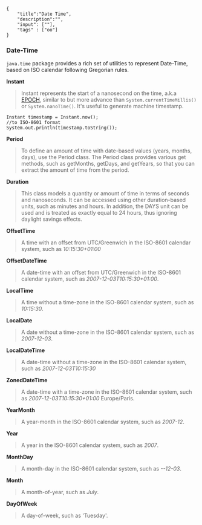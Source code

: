 ```javax-snippet
{
    "title":"Date Time",
    "description":"",
    "input": [""],
    "tags" : ["oo"]
}
```
### Date-Time
`java.time` package provides a rich set of utilities to represent Date-Time, based on ISO calendar following Gregorian rules.

**Instant**
>Instant represents the start of a nanosecond on the time, a.k.a [EPOCH](https://en.wikipedia.org/wiki/Epoch), similar to but more advance than `System.currentTimeMillis()` or `System.nanoTime()`. It's useful to generate machine timestamp.

```
Instant timestamp = Instant.now();
//to ISO-8601 format
System.out.println(timestamp.toString());
```

**Period**
>To define an amount of time with date-based values (years, months, days), use the Period class. The Period class provides various get methods, such as getMonths, getDays, and getYears, so that you can extract the amount of time from the period.

**Duration**
>This class models a quantity or amount of time in terms of seconds and nanoseconds. It can be accessed using other duration-based units, such as minutes and hours. In addition, the DAYS unit can be used and is treated as exactly equal to 24 hours, thus ignoring daylight savings effects.

**OffsetTime**
>A time with an offset from UTC/Greenwich in the ISO-8601 calendar system, such as *10:15:30+01:00*

**OffsetDateTime**
>A date-time with an offset from UTC/Greenwich in the ISO-8601 calendar system, such as *2007-12-03T10:15:30+01:00*.

**LocalTime**
>A time without a time-zone in the ISO-8601 calendar system, such as *10:15:30*.

**LocalDate**
>A date without a time-zone in the ISO-8601 calendar system, such as *2007-12-03*.

**LocalDateTime**
>A date-time without a time-zone in the ISO-8601 calendar system, such as *2007-12-03T10:15:30*

**ZonedDateTime**
>A date-time with a time-zone in the ISO-8601 calendar system, such as *2007-12-03T10:15:30+01:00* Europe/Paris.

**YearMonth**
>A year-month in the ISO-8601 calendar system, such as *2007-12*.

**Year**
>A year in the ISO-8601 calendar system, such as *2007*.

**MonthDay**
>A month-day in the ISO-8601 calendar system, such as *--12-03*.

**Month**
>A month-of-year, such as *July*.

**DayOfWeek**
>A day-of-week, such as 'Tuesday'.